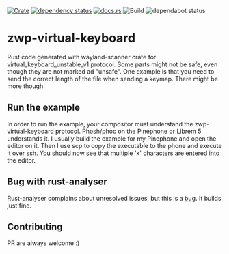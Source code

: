 [![Crate](https://img.shields.io/crates/v/zwp-virtual-keyboard.svg)](https://crates.io/crates/zwp-virtual-keyboard)
[![dependency status](https://deps.rs/repo/github/grelltrier/zwp-virtual-keyboard/status.svg)](https://deps.rs/repo/github/grelltrier/zwp-virtual-keyboard)
[![docs.rs](https://docs.rs/zwp-virtual-keyboard/badge.svg)](https://docs.rs/zwp-virtual-keyboard)
![Build](https://github.com/grelltrier/zwp-virtual-keyboard/workflows/Build/badge.svg)
![dependabot status](https://img.shields.io/badge/dependabot-enabled-025e8c?logo=Dependabot)

# zwp-virtual-keyboard
Rust code generated with wayland-scanner crate for virtual_keyboard_unstable_v1 protocol. Some parts might not be safe, even though they are not marked ad "unsafe". One example is that you need to send the correct length of the file when sending a keymap. There might be more though.

## Run the example
In order to run the example, your compositor must understand the zwp-virtual-keyboard protocol. Phosh/phoc on the Pinephone or Librem 5 understands it. I usually build the example for my Pinephone and open the editor on it. Then I use scp to copy the executable to the phone and execute it over ssh. You should now see that multiple 'x' characters are entered into the editor.

## Bug with rust-analyser
Rust-analyser complains about unresolved issues, but this is a [bug](https://github.com/rust-analyzer/rust-analyzer/issues/6038). It builds just fine.

## Contributing
PR are always welcome :)
